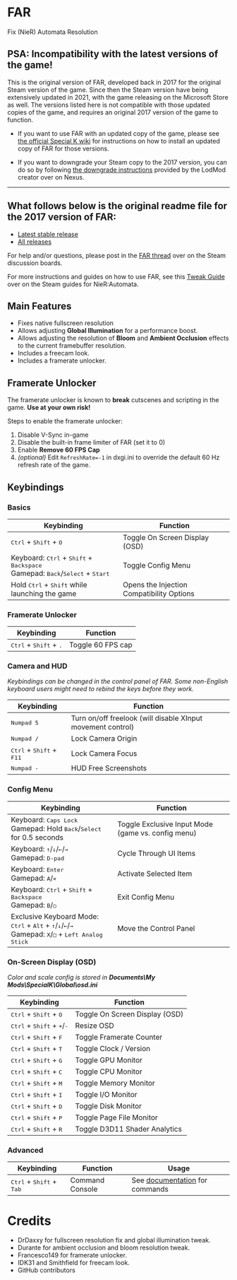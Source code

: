 # FAR
Fix (NieR) Automata Resolution

## PSA: Incompatibility with the latest versions of the game!

This is the original version of FAR, developed back in 2017 for the original Steam version of the game. Since then the Steam version have being extensively updated in 2021, with the game releasing on the Microsoft Store as well. The versions listed here is not compatible with those updated copies of the game, and requires an original 2017 version of the game to function.

* If you want to use FAR with an updated copy of the game, please see [the official Special K wiki](https://wiki.special-k.info/SpecialK/Custom/FAR) for instructions on how to install an updated copy of FAR for those versions.

* If you want to downgrade your Steam copy to the 2017 version, you can do so by following [the downgrade instructions](https://www.nexusmods.com/nierautomata/articles/7) provided by the LodMod creator over on Nexus.

---

## What follows below is the original readme file for the 2017 version of FAR: 

* [Latest stable release](https://github.com/Kaldaien/FAR/releases/latest)
* [All releases](https://github.com/Kaldaien/FAR/releases)

For help and/or questions, please post in the [FAR thread](http://steamcommunity.com/groups/SpecialK_Mods/discussions/3/1334600128973500691/) over on the Steam discussion boards.

For more instructions and guides on how to use FAR, see this [Tweak Guide](http://steamcommunity.com/sharedfiles/filedetails/?id=914437196) over on the Steam guides for NieR:Automata.

## Main Features

* Fixes native fullscreen resolution
* Allows adjusting **Global Illumination** for a performance boost.
* Allows adjusting the resolution of **Bloom** and **Ambient Occlusion** effects to the current framebuffer resolution.
* Includes a freecam look.
* Includes a framerate unlocker.


## Framerate Unlocker
The framerate unlocker is known to **break** cutscenes and scripting in the game. **Use at your own risk!**

Steps to enable the framerate unlocker:

1. Disable V-Sync in-game
2. Disable the built-in frame limiter of FAR (set it to 0)
3. Enable **Remove 60 FPS Cap**
4. *(optional)* Edit ```RefreshRate=-1``` in dxgi.ini to override the default 60 Hz refresh rate of the game.


## Keybindings
### Basics
Keybinding | Function
---------- | ----------
<kbd>Ctrl</kbd> + <kbd>Shift</kbd> + <kbd>O</kbd> | Toggle On Screen Display (OSD)
Keyboard: <kbd>Ctrl</kbd> + <kbd>Shift</kbd> + <kbd>Backspace</kbd><br>Gamepad: <kbd>Back</kbd>/<kbd>Select</kbd> + <kbd>Start</kbd> | Toggle Config Menu
Hold <kbd>Ctrl</kbd> + <kbd>Shift</kbd> while launching the game | Opens the Injection Compatibility Options

### Framerate Unlocker
Keybinding | Function
---------- | ----------
<kbd>Ctrl</kbd> + <kbd>Shift</kbd> + <kbd>.</kbd> | Toggle 60 FPS cap

### Camera and HUD
*Keybindings can be changed in the control panel of FAR. Some non-English keyboard users might need to rebind the keys before they work.*

Keybinding | Function
---------- | ----------
<kbd>Numpad 5</kbd> | Turn on/off freelook (will disable XInput movement control)
<kbd>Numpad /</kbd> | Lock Camera Origin
<kbd>Ctrl</kbd> + <kbd>Shift</kbd> + <kbd>F11</kbd> | Lock Camera Focus
<kbd>Numpad -</kbd> | HUD Free Screenshots

### Config Menu
Keybinding | Function
---------- | ----------
Keyboard: <kbd>Caps Lock</kbd><br>Gamepad: Hold <kbd>Back</kbd>/<kbd>Select</kbd> for 0.5 seconds | Toggle Exclusive Input Mode (game vs. config menu)
Keyboard: <kbd>↑</kbd>/<kbd>↓</kbd>/<kbd>←</kbd>/<kbd>→</kbd><br>Gamepad: <kbd>D-pad</kbd> | Cycle Through UI Items
Keyboard: <kbd>Enter</kbd><br>Gamepad: <kbd>A</kbd>/<kbd>×</kbd> | Activate Selected Item
Keyboard: <kbd>Ctrl</kbd> + <kbd>Shift</kbd> + <kbd>Backspace</kbd><br>Gamepad: <kbd>B</kbd>/<kbd>○</kbd> | Exit Config Menu
Exclusive Keyboard Mode: <kbd>Ctrl</kbd> + <kbd>Alt</kbd> + <kbd>↑</kbd>/<kbd>↓</kbd>/<kbd>←</kbd>/<kbd>→</kbd><br>Gamepad: <kbd>X</kbd>/<kbd>□</kbd> + <kbd>Left Analog Stick</kbd> | Move the Control Panel

### On-Screen Display (OSD)
*Color and scale config is stored in **Documents\My Mods\SpecialK\Global\osd.ini***

Keybinding | Function
---------- | ----------
<kbd>Ctrl</kbd> + <kbd>Shift</kbd> + <kbd>O</kbd> | Toggle On Screen Display (OSD)
<kbd>Ctrl</kbd> + <kbd>Shift</kbd> + <kbd>+</kbd>/<kbd>-</kbd> | Resize OSD
<kbd>Ctrl</kbd> + <kbd>Shift</kbd> + <kbd>F</kbd> | Toggle Framerate Counter
<kbd>Ctrl</kbd> + <kbd>Shift</kbd> + <kbd>T</kbd> | Toggle Clock / Version
<kbd>Ctrl</kbd> + <kbd>Shift</kbd> + <kbd>G</kbd> | Toggle GPU Monitor
<kbd>Ctrl</kbd> + <kbd>Shift</kbd> + <kbd>C</kbd> | Toggle CPU Monitor
<kbd>Ctrl</kbd> + <kbd>Shift</kbd> + <kbd>M</kbd> | Toggle Memory Monitor
<kbd>Ctrl</kbd> + <kbd>Shift</kbd> + <kbd>I</kbd> | Toggle I/O Monitor
<kbd>Ctrl</kbd> + <kbd>Shift</kbd> + <kbd>D</kbd> | Toggle Disk Monitor
<kbd>Ctrl</kbd> + <kbd>Shift</kbd> + <kbd>P</kbd> | Toggle Page File Monitor
<kbd>Ctrl</kbd> + <kbd>Shift</kbd> + <kbd>R</kbd> | Toggle D3D11 Shader Analytics

### Advanced
Keybinding | Function   | Usage
---------- | ---------- | ---------- 
<kbd>Ctrl</kbd> + <kbd>Shift</kbd> + <kbd>Tab</kbd> | Command Console | See [documentation](https://gist.github.com/Kaldaien/185506559f2cbe6d4415d15b2e05fe78) for commands 


# Credits

* DrDaxxy for fullscreen resolution fix and global illumination tweak.
* Durante for ambient occlusion and bloom resolution tweak.
* Francesco149 for framerate unlocker.
* IDK31 and Smithfield for freecam look.
* GitHub contributors
